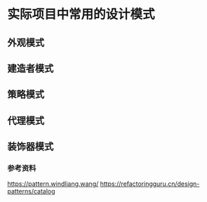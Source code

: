 # 实际项目中常用的设计模式

## 外观模式

## 建造者模式

## 策略模式

## 代理模式

## 装饰器模式

### 参考资料

https://pattern.windliang.wang/
https://refactoringguru.cn/design-patterns/catalog
